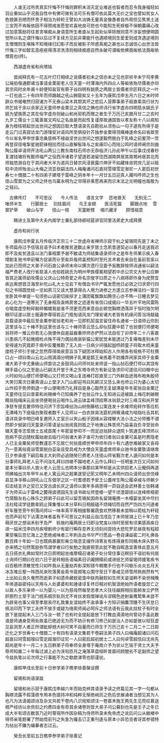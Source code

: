 <!-- { "loadSidebar": true } -->
　　人谁无过所贵真实忏悔不忏悔则罪积未消灭定业难逃也智者而忍令我身福轻如羽业重如山乎况我自性中有佛可做有法可乐有僧可依此莫大无价之宝也譬如贫女人色貌甚丑陋而怀贵子相当为转轮王譬如大冶铸无量真金像愚者自外观但见焦黑土迷三宝而不肯皈依因不得预戒发愿登欢喜地良可悲也今能知生死蜉蝣不保朝暮痛心改过加意策励将往昔贪嗔痴从身语意所生者直从生起处似草除根则意不涉妄想便明圆觉所以名之谓忏悔以后过不复续方见前非果能忏也遇顺境则生爱爱则成贪遇逆境则生憎憎则生嗔殊不知境缘归幻影子而反被影子所惑真痴之甚也以志诚信心出世法皆忏悔三字如智玄恶疮疮得清凉洗涤则相续痴惑自然永破可谓皈依佛竟皈依法竟皈依僧竟也(终)。

　　西湖虚舟省和尚塔铭

　　尝闻释氏有一花五叶灯灯相续之说儒者初未之信亦未之见也崇祯辛未宁司李黄公端伯偕通郡诸当事请金栗密老人住天童一时薄海内外四众人等皈依殆尽儒者亦仰其宗风时余年甫十龄便知盐官有蔡子谷四明有姚质之两居士皆儒者宗匠释氏之一叶一灯也逾二十有四年而师踞越之吼山狮窟矣又十五年为康熙戊申五月六日之未时师辞众书偈奄然归寂诸方不无泰山梁木其颓其坏之悲后人营葬事弟子超直辈具行状为师乞铭于余以余家近天童师参金栗见之真信之确也师讳行省字虚舟四明慈水姚氏子姚为望族质之其在俗字虚舟则破山和尚契机而赠之者生于万历己亥腊月廿二之亥时九岁工儒业十三辄善属文鸡坛之名由是而起性复谨厚故通国皆以孝友称十八以病知身为桎桔顿起世出世间之想因日取大慧语录先自勘验从须弥山一句子遽有所得于是走云门过真寂访龙门游理安对语风所至俱投针芥独参金栗得领痛棒遂命名曰省故至今以省名甲申世事沧桑慈帏不禄益坚世出世间之想遂毅然脱白于乳峰之前爰顶一笠再登双径电掣星驰箭锋相拄而径山直解髻珠与之矣甫印心而陆公鸣时请师阐宗剡曲陶公履卓请师开法吼山两公三教东南柱石师亦无忝临济儿孙此甲午以后事戊戌春杪复渡钱塘将有觐师福严之役西泠诸君子望道若渴留住西湖南屏居其南鹫岭居其北而师独悠游自在于其间者大半为道风日替宗风浸衰露爪伸牙不如藏锋敛锷庶几足以砥柱中流师殆龙山大梅之流亚欤嗣法四人梅庵诸问石直珂雪璨雪定潪尼一人密启初世寿七十僧腊二十有四弟子建塔于雷峰之阴本年十一月廿五日迎真人藏呜呼师之生也径山雪窦为之父师之终也鸟窠永明为之邻得非乘愿再来而示末法之光明幢也哉敬为之铭曰。

　古佛传灯　　不可思议　　今人传法　　语言文字
　匝地普天　　无别无二　　唯师半生　　行脚居士
　剑挂眉间　　鸟王金翅　　医活死猫　　脚跟点地
　雪窦铲草　　破山与字　　径山一枝　　天童断臂
　缩爪藏牙　　顾惜祖意

　　赐进士及第中大夫内阁学士兼礼部侍郎经筵讲官同里法弟史大成拜撰

　　虚舟和尚行状

　　康熙戊申夏五月传临济正宗三十二世虚舟省禅师示寂于杭之留锡院先是丁未之冬师扁舟过予信宿且语予曰术者推贫道数止来岁居士念夙昔道契必以春月走送我迟即不及矣贫道且以法门事相累予谢不敏请为师结集语录师许之是年冬师果示疾入春增剧复驰书申前嘱方促装而讣至矣异哉师盖预知时至托言术者去来自在虽前哲奚以加此已而师之大弟子问石直公承师末命以撰次遗行见委予奚敢辞按师讳通省以嗣法福严费老人改行省慈溪人也俗姓姚氏为明州甲族缨冕相望若中丞公宗文大参公应翀皆其近属师幼攻儒业父庆山公特奇爱之命名宗俊字曰质之十八病痔即作身为疣赘宜疾远离想尝泛海至补陀山礼大士见岩下有僧血书华严辄发愿他日必效之归求旁行四句之书得圆觉经一览如夙习又读大慧录得古人用力进修之方遂立志参禅洁扫一室日坐卧其中单提一句须弥山话密切挨拶才上蒲团辄飘飘如腾空心亦不怖一日睡去梦见此心化为一道寒光了无身相及衾帏房舍之迹遂有省信口成偈曰一华五叶平地风雷陈仓暗度虚空粉碎敲碎髑髅我是谁不须更觅西来意自此顿觉胸襟洒落异于恒时独欠明眼印证遂以居士服遍参尊宿若云门瓶匋语风龙门理安诸大老皆有机缘问答当场敲磕具载语录中最后至金粟参密翁老和尚一见即机契温言留住命名通省一日语师云你到这里该与三十棒不到这里也该与三十棒师答云恁么却似狂鹿中箭了也翁便打师便喝翁将师一推云你若无心我便休自是益器重师师亦俨然以法自任丁卯师年二十八客嘉兴患病几不起微细检点殊不得力偶拈南泉斩猫公案犹觉未能透过乃复痛悔差别未尽安得遽为究竟即于病中反覆推勘了无入处一日病少间强起盥栉顾童子将取木梳来童度梳子师引手接之忽然荐得南泉意旨当下疑团冰释始知古人作用各有规格不可杜撰口占一颂曰南山云北山雨滴滴分明狮子乳果是鹅王亲拣着不妨播弄闲家具师于金粟诸大弟子中尤重破山师尝访之金鼓洞山问师何处来师竖一指山拈石便打师以其饶有辣手益心仪之至是山已嗣法开堂于禾之东塔寺师方有新证急求印可遂往问曰眼中出火时如何山便打师便喝山又打师又喝山复连棒打趁直至三门外鲜血迸溅布袍朱殷师大笑归寓次日募斋请山上堂才入门山即迎骂曰风颠汉又恁么来也师云只为婆心太切山作招手势师倒退一步山便喝师乃礼拜自是身心豁然无复疑滞是年冬密翁自金粟迁天童师往见曰昔蒙和尚赐棒今已知痛养了也翁云作么生知进云适被路上梅花刺破眼睛翁指绳床云且坐师便喝翁云喝作么进云钵盂峰顶挂寒冰翁颔之时三峰汉和尚开堂净慈专提玄要师特往问济下宗旨峰拈沩山树倒藤枯公案连发十余难师宛转作答应机无滞峰为下座缁白聚观者数千人见师以一白衣排突法筵机辨蜂涌咸为啮指吐舌其机语详具录中明日峰复邀师入丈室示以夹山船子因缘从容缕解大法小法之分师雅不谓然即夕俶装归天童录问答语呈似翁阅竟则抵之于地谯让殊苦师乃益喜自负寻受翁命辑天童寺志受居士五戒首尾十年密室参叩不一而足迨翁辞众退院卜筑通玄峰顶师以抱病不获远随杖履始谢去临行问翁诸大弟子谁可为依归者翁曰金粟可盖是时费隐老人已主金粟矣师受教谨志不忘居亡何翁竟顺世甲申师年四十有六遇世难破家又丧母乃一意离俗竟诣雪窦脱白芟染且受具戒为大僧会天童虚席师率众驰书金粟敦请继席日夕参承座下嗣后每主大刹师必追随癸巳费老人住径山师省觐次老人遽问如何是本分事师礼拜老人云不问汝礼拜曰四棱不蹋地老人云作么拜曰一任明鉴次日又问如何是本分事曰杀人放火老人云恁么也明本分事那曰某甲却是从实供招老人云儱侗再道师拂袖出次年甲午从老人寓云间之超果遂受记莂又明年乙未明州四众请师出世住嵊县显净寻移山阴吼山江东倡学之区一时耆德若予安王公亹岸生陶公履卓咸与师朝夕扣击结支许之契已又受古虞长庆之请师以衰年多病思得一茆自适会武林善士张韩诸子为师买山于雷峰之麓得虞德园先生读书故址师登楼一望千顷澄碧绕以连峰修梧密竹荫翳左右心殊乐之顾弟子曰此可以留吾锡矣因命名留锡庵携一木榻宴坐其中尽扫法社畦迳学徒数辈鸥止箨集惟以本分草料日相敲磕不烦绳切而自然严饬四方问道者轩车簦笠旁午枳落间师以一味率真平等相接藜羹蔬食欢然移晷未尝稍以菀枯为轩轾也而声前句下沾濡法味者盖有不可思议之利益云自戊戌迄丁未师居湖上已十年乃忽萌厌世之想诣禾别予及严　轹施约庵两居士归即治梵龛以待时至居有顷果感鬲疾日进一搤米戊申四月疾增剧师少有密行瞬存息养无顷刻间尝持大悲陀罗尼昼夜有程超果受嘱后忽忆海上之愿绝咸味者三年刺舌血书华严行愿品一卷自课益密二时礼佛各数百拜十年如一日也既病甚赢形柴立喘息支缀作诗寄友有炼得身形同槁木床头野鸟亦来栖之句然策励弥笃谓学者曰行矣勉之我疲顿至此犹不敢自暇逸宜善体此意五月五日搭衣礼佛如常时次日质明起坐维摩榻召诸弟子处分常住事讫瞑目不语初有何居士询师行期曰在初六日于是转相告语缁素旧识阗拥榻前或进纸乞师留偈师援笔疾书曰百骸终溃散觉性只如昨我从无量劫弄影深知错今朝撒手行也不问极乐炎炎五月天冰冻堆丘壑一阵西风来吹落黄金索书竟掷笔众围守至日下舂咸见师雪颅毵毵然有气上出如云良久奄然而逝弟子如遗命藏蜕瓷龛中肤肉融软如生师天姿温粹不染世械晚年体道益密纯以天用与人处婆婆和和諈诿谆复终日相对机智泯绝始所语者旋忽亡之以故人多乐亲师一以为婴儿一以为慈母然每至忠孝大义往往龈腭相拄面赪发立俨然肝胆烈士至于法门统系纲宗轨则尤不肯丝发假借弹讹斥谬精色迸射豪鹰鸷隼未尝不为辟易也事父母至孝居丧尽礼敦重友谊始终不渝承事十方知识捐麋顶踵不生厌怠已佩法印而下学工夫终不放手或疑为络索师闻必呵斥之师法语有云我此拄杖子有时全放下是提起未入三门与汝一顿了也有时全提起是放下打教血滴滴地何曾动手盖此数语是师通身受用处故虽已绝迹无为而不妨示有修习修己如是治人亦如是彼以轻狂虚见妄测至人者正所谓蚍蜉撼大树可笑不自量而已师生于万历己亥十二月二十二日距迁化之岁世寿七十僧腊二十有四有语录文集若干卷嗣法弟子四人曰梅庵超诸曰问石超直曰珂雪超璨曰雪定超潪印证尼一人曰密启超初居士二人曰何卓雪超信曰沈尚先超尚是年十一月二十五日群弟子将奉师全身塔于庵南介予为状以乞铭于贤士大夫予辱师知垂二十年每过湖上必为浃旬匝月之淹落草盘桓昕昔靡间顾闇劣不足副师之望今兹执笔以论次师之行事能不为之欷歔涕零也耶谨状。

　　康熙甲戌长至前十日参学弟子槜李徐善槃谈撰

　　留锡和尚语录跋

　　留锡和尚示寂于康熙戊申越六年而始克梓其语录予读之终篇见其一字一句都从胸襟流露不假藻缋专用本色提持冲和纯粹无惭绝峭厉之色后世展诵者当想见其为人也凡为法语偈颂诗及杂文共若干卷内八识规矩颂注一卷嘉禾施王两先生见而叹慕送楞严经坊以余赀刻之约费四金有奇其余诸卷则皆大弟子问公募刻也先是壬子之冬已成大半有颂古数首乃近时尊宿所作因杂稿为侍师所录未免帝虎之讹后问公从敝楮中得师亲笔题署了然始悟前刊之失急为镵去订正重刊遂与原本小异恐览者讶其参错特为拈出不嫌为编摹者志过云。

　　癸丑长至前五日槜李参学弟子徐善记
